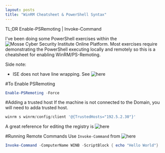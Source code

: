 ```yaml
---
layout: posts
title: "WinRM Cheatsheet & PowerShell Syntax"
---
```


TL;DR Enable-PSRemoting | Invoke-Command

I've been doing some PowerShell exercises within the ![Mosse Cyber Security Institute](https://www.mosse-institute.com/) Online Platform. Most exercises require demonstrating the PowerShell executing locally and remotely so this is a cheatsheet for enabling WinRM/PS-Remoting.



Side note:  
* ISE does not have line wrapping. See ![here](https://superuser.com/questions/871178/line-wrapping-in-powershell-ise-console)



#To Enable PSRemoting
```powershell
Enable-PSRemoting -Force
```


#Adding a trusted host
If the machine is not connected to the Domain, you will need to adda  trusted host.


```powershell
winrm s winrm/config/client '@{TrustedHosts="192.5.2.30"}'
```

A great reference for editing the registry is ![here](https://blog.netwrix.com/2018/09/11/how-to-get-edit-create-and-delete-registry-keys-with-powershell/)




#Running Remote Commands
Use `Invoke-Command` from ![here](https://docs.microsoft.com/en-us/powershell/module/microsoft.powershell.core/invoke-command?view=powershell-7)


```powershell
Invoke-Command -ComputerName WINB -ScriptBlock { echo "Hello World"}
```
